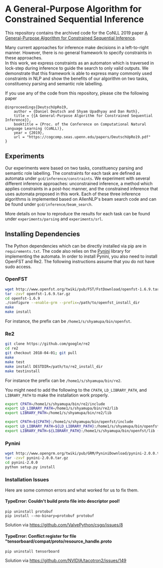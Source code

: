 # A General-Purpose Algorithm for Constrained Sequential Inference
This repository contains the archived code for the CoNLL 2019 paper [A General-Purpose Algorithm for Constrained Sequential Inference](https://cogcomp.seas.upenn.edu/papers/DeutschUpRo19.pdf).

Many current approaches for inference make decisions in a left-to-right manner.
However, there is no general framework to specify constraints in these approaches.  
In this work, we express constraints as an automaton which is traversed in lock-step during inference to guide the search to only valid outputs.
We demonstrate that this framework is able to express many commonly used constraints in NLP and show the benefits of our algorithm on two tasks, constituency parsing and semantic role labelling.

If you use any of the code from this repository, please cite the following paper
```
@inproceedings{DeutschUpRo19,
    author = {Daniel Deutsch and Shyam Upadhyay and Dan Roth},
    title = {{A General-Purpose Algorithm for Constrained Sequential Inference}},
    booktitle = {Proc. of the Conference on Computational Natural Language Learning (CoNLL)},
    year = {2019},
    url = "https://cogcomp.seas.upenn.edu/papers/DeutschUpRo19.pdf"
}
```

## Experiments
Our experiments were based on two tasks, constituency parsing and semantic role labelling.
The constraints for each task are defined as automata under `gcd/inference/constraints`.
We experiment with several different inference approaches: unconstrained inference, a method which applies constraints in a post-hoc manner, and the constrained inference that uses automata proposed in this work.
Each of these three inference algorithms is implemented based on AllenNLP's beam search code and can be found under `gcd/inference/beam_search`.

More details on how to reproduce the results for each task can be found under `experiments/parsing` and `experiments/srl`.

## Installing Dependencies
The Python dependencies which can be directly installed via pip are in `requirements.txt`.
The code also relies on the [Pynini](http://www.openfst.org/twiki/bin/view/GRM/Pynini) library for implementing the automata.
In order to install Pynini, you also need to install OpenFST and Re2.
The following instructions assume that you do not have sudo access.

### OpenFST
```bash
wget http://www.openfst.org/twiki/pub/FST/FstDownload/openfst-1.6.9.tar.gz
tar -zxvf openfst-1.6.9.tar.gz
cd openfst-1.6.9
./configure --enable-grm --prefix=/path/to/openfst_install_dir
make
make install
```
For instance, the prefix can be `/home1/s/shyamupa/bin/openfst`.

### Re2
```bash
git clone https://github.com/google/re2
cd re2
git checkout 2018-04-01; git pull
make
make test
make install DESTDIR=/path/to/re2_install_dir
make testinstall
```
For instance the prefix can be `/home1/s/shyamupa/bin/re2`.

You might need to add the following to the `CPATH`, `LD_LIBRARY_PATH`, and `LIBRARY_PATH` to make the installation work properly.
```bash
export CPATH=/home1/s/shyamupa/bin/re2/include
export LD_LIBRARY_PATH=/home1/s/shyamupa/bin/re2/lib
export LIBRARY_PATH=/home1/s/shyamupa/bin/re2/lib

export CPATH=${CPATH}:/home1/s/shyamupa/bin/openfst/include
export LD_LIBRARY_PATH=${LD_LIBRARY_PATH}:/home1/s/shyamupa/bin/openfst/lib (it could be lib64 on your machine)
export LIBRARY_PATH=${LIBRARY_PATH}:/home1/s/shyamupa/bin/openfst/lib (it could be lib64 on your machine)
```

### Pynini
```bash
wget http://www.opengrm.org/twiki/pub/GRM/PyniniDownload/pynini-2.0.0.tar.gz
tar -zxvf pynini-2.0.0.tar.gz
cd pynini-2.0.0
python setup.py install
```

### Installation Issues
Here are some common errors and what worked for us to fix them.

#### TypeError: Couldn't build proto file into descriptor pool!
```
pip uninstall protobuf
pip install --no-binary=protobuf protobuf
```
Solution via https://github.com/ValvePython/csgo/issues/8

#### TypeError: Conflict register for file "tensorboard/compat/proto/resource_handle.proto
```
pip uninstall tensorboard
```
Solution via https://github.com/NVIDIA/tacotron2/issues/149
